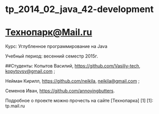 # tp_2014_02_java_42-development
Технопарк@Mail.ru
============
Курс: Углубленное программирование на Java

Учебный период: весенний семестр 2015г.

##Студенты:
Копытов Василий, https://github.com/Vasiliy-tech, kopytovsv@gmail.com ;

Нейман Кирилл, https://github.com/neikila, neikila@gmail.com ;

Семенов Иван, https://github.com/annoyingbutters.

Подробное о проекте можно прочесть на сайте [Технопарка] [1]
[1]: tp.mail.ru
